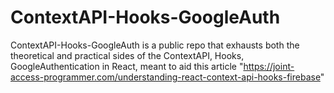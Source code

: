 # ContextAPI-Hooks-GoogleAuth
ContextAPI-Hooks-GoogleAuth is a public repo that exhausts both the theoretical and practical sides of the ContextAPI, Hooks, GoogleAuthentication in React, meant to aid this article "https://joint-access-programmer.com/understanding-react-context-api-hooks-firebase"
